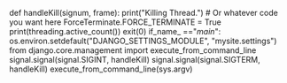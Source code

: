 def handleKill(signum, frame):
    print("Killing Thread.")
    # Or whatever code you want here
    ForceTerminate.FORCE_TERMINATE = True 
    print(threading.active_count())
    exit(0)
if_name_ =="_main_":
os.environ.setdefault("DJANGO_SETTINGS_MODULE", "mysite.settings")
from django.core.management import execute_from_command_line
signal.signal(signal.SIGINT, handleKill)
signal.signal(signal.SIGTERM, handleKill)
execute_from_command_line(sys.argv)
